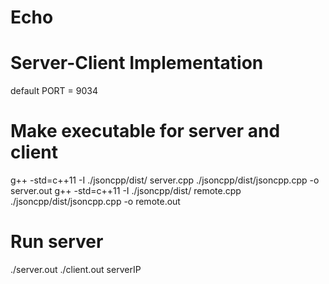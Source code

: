 # Echo

# Server-Client Implementation
default PORT = 9034

# Make executable for server and client
g++ -std=c++11 -I ./jsoncpp/dist/ server.cpp  ./jsoncpp/dist/jsoncpp.cpp -o server.out
g++ -std=c++11 -I ./jsoncpp/dist/ remote.cpp  ./jsoncpp/dist/jsoncpp.cpp -o remote.out

# Run server
./server.out
./client.out serverIP
